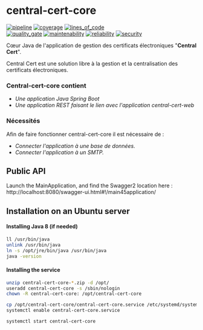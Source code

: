 # central-cert-core

[![pipeline](https://gitlab.libriciel.fr/outils/central-cert/central-cert-core/badges/develop/pipeline.svg)](https://gitlab.libriciel.fr/outils/central-cert/central-cert-core/commits/develop) [![coverage](https://gitlab.libriciel.fr/outils/central-cert/central-cert-core/badges/develop/coverage.svg)](https://gitlab.libriciel.fr/outils/central-cert/central-cert-core/commits/develop) [![lines_of_code](https://sonarqube.libriciel.fr/api/project_badges/measure?project=com.libriciel%3Acentral-cert-core&metric=ncloc)](https://sonarqube.libriciel.fr/dashboard?id=com.libriciel%3Acentral-cert-core)  
[![quality_gate](https://sonarqube.libriciel.fr/api/project_badges/measure?project=com.libriciel%3Acentral-cert-core&metric=alert_status)](https://sonarqube.libriciel.fr/dashboard?id=com.libriciel%3Acentral-cert-core) [![maintenability](https://sonarqube.libriciel.fr/api/project_badges/measure?project=com.libriciel%3Acentral-cert-core&metric=sqale_rating)](https://sonarqube.libriciel.fr/dashboard?id=com.libriciel%3Acentral-cert-core) [![reliability](https://sonarqube.libriciel.fr/api/project_badges/measure?project=com.libriciel%3Acentral-cert-core&metric=reliability_rating)](https://sonarqube.libriciel.fr/dashboard?id=com.libriciel%3Acentral-cert-core) [![security](https://sonarqube.libriciel.fr/api/project_badges/measure?project=com.libriciel%3Acentral-cert-core&metric=security_rating)](https://sonarqube.libriciel.fr/dashboard?id=com.libriciel%3Acentral-cert-core)

Cœur Java de l'application de gestion des certificats électroniques "**Central Cert**".

Central Cert est une solution libre à la gestion et la centralisation des certificats électroniques.


### Central-cert-core contient
* *Une application Java Spring Boot*
* *Une application REST faisant le lien avec l'application central-cert-web*

### Nécessités

Afin de faire fonctionner central-cert-core il est nécessaire de :
* *Connecter l'application à une base de données.*
* *Connecter l'application à un SMTP.*


## Public API

Launch the MainApplication, and find the Swagger2 location here :  
http://localhost:8080/swagger-ui.html#!/main45application/


## Installation on an Ubuntu server

#### Installing Java 8 (if needed)

```bash
ll /usr/bin/java
unlink /usr/bin/java
ln -s /opt/jre/bin/java /usr/bin/java
java -version
```

#### Installing the service

```bash
unzip central-cert-core-*.zip -d /opt/
useradd central-cert-core -s /sbin/nologin
chown -R central-cert-core: /opt/central-cert-core

cp /opt/central-cert-core/central-cert-core.service /etc/systemd/system/
systemctl enable central-cert-core.service

systemctl start central-cert-core
```
